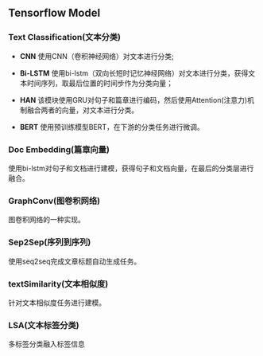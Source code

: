 ## Tensorflow Model

### Text Classification(文本分类)

- **CNN**  使用CNN（卷积神经网络）对文本进行分类;

- **Bi-LSTM**  使用bi-lstm（双向长短时记忆神经网络）对文本进行分类，获得文本时间序列，取最后位置的时间步作为分类向量；

- **HAN**   该模块使用GRU对句子和篇章进行编码，然后使用Attention(注意力)机制融合两者的向量，对文本进行分类。

- **BERT** 使用预训练模型BERT，在下游的分类任务进行微调。

### Doc Embedding(篇章向量)

使用bi-lstm对句子和文档进行建模，获得句子和文档向量，在最后的分类层进行融合。

### GraphConv(图卷积网络)

图卷积网络的一种实现。

### Sep2Sep(序列到序列)

使用seq2seq完成文章标题自动生成任务。

### textSimilarity(文本相似度)

针对文本相似度任务进行建模。

### LSA(文本标签分类)

多标签分类融入标签信息
